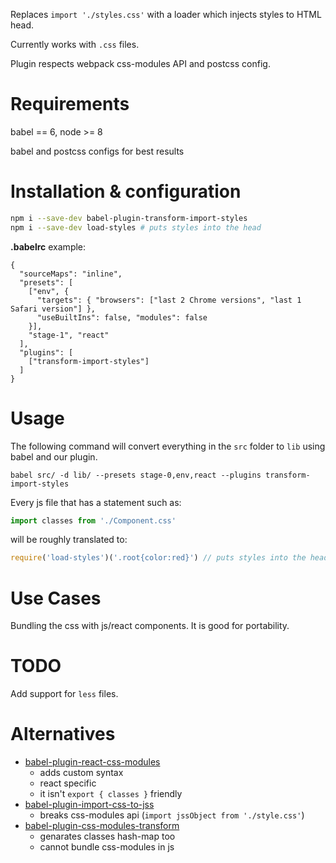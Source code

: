 Replaces `import './styles.css'` with a loader which injects styles to HTML head.

Currently works with `.css` files.

Plugin respects webpack css-modules API and postcss config.

# Requirements
babel == 6, node >= 8

babel and postcss configs for best results

# Installation & configuration
```sh
npm i --save-dev babel-plugin-transform-import-styles
npm i --save-dev load-styles # puts styles into the head
```

**.babelrc** example:
```json5
{
  "sourceMaps": "inline",
  "presets": [
    ["env", {
      "targets": { "browsers": ["last 2 Chrome versions", "last 1 Safari version"] },
      "useBuiltIns": false, "modules": false
    }],
    "stage-1", "react"
  ],
  "plugins": [
    ["transform-import-styles"]
  ]
}
```


# Usage

The following command will convert everything in the `src` folder to `lib` using babel and our plugin.

    babel src/ -d lib/ --presets stage-0,env,react --plugins transform-import-styles

Every js file that has a statement such as:

```js
import classes from './Component.css'
```

will be roughly translated to:

```js
require('load-styles')('.root{color:red}') // puts styles into the head
```

# Use Cases

Bundling the css with js/react components.
It is good for portability.

# TODO

Add support for `less` files.

# Alternatives
- [babel-plugin-react-css-modules](https://github.com/gajus/babel-plugin-react-css-modules)
  - adds custom syntax
  - react specific
  - it isn't `export { classes }` friendly
- [babel-plugin-import-css-to-jss](https://github.com/websecurify/babel-plugin-import-css-to-jss)
  - breaks css-modules api (`import jssObject from './style.css'`)
- [babel-plugin-css-modules-transform](https://github.com/michalkvasnicak/babel-plugin-css-modules-transform)
  - genarates classes hash-map too
  - cannot bundle css-modules in js
